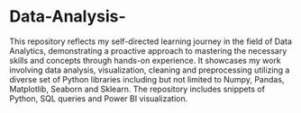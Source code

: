 # Data-Analysis-
This repository reflects my self-directed learning journey in the field of Data Analytics, demonstrating a proactive approach to mastering the necessary skills and concepts through hands-on experience. It showcases my work involving data analysis, visualization, cleaning and preprocessing utilizing a diverse set of Python libraries including but not limited to Numpy, Pandas, Matplotlib, Seaborn and Sklearn. The repository includes snippets of Python, SQL queries and Power BI visualization.
